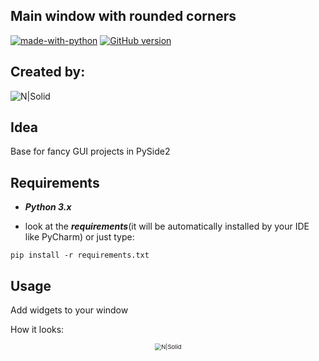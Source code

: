 ## Main window with rounded corners

[![made-with-python](https://img.shields.io/badge/Made%20with-Python-1f425f.svg)](https://www.python.org/)
[![GitHub version](https://badge.fury.io/gh/MarLisiecki%2Fpyside2_rounded_window.svg)](https://badge.fury.io/gh/MarLisiecki%2Fmarkdown_table_gen)

##  Created by:

  ![N|Solid](https://i.imgur.com/zk7PUsqm.jpg)



## Idea
Base for fancy GUI projects in PySide2

## Requirements
- ***Python 3.x***

- look at the ***requirements***(it will be automatically installed by your IDE like PyCharm) or just type:
```console
pip install -r requirements.txt
```

## Usage
<p align="left">
Add widgets to your window
<p align="left">
How it looks:
</p>

<p align="center">
<img align="center" src="https://i.imgur.com/VDAgplW.png" alt="N|Solid" style="zoom: 67%;" />
</p>












































